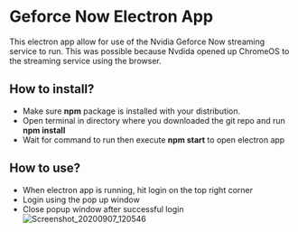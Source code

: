 # Geforce Now Electron App
This electron app allow for use of the Nvidia Geforce Now streaming service to run. This was possible because Nvdida opened up ChromeOS to the streaming service using the browser.

## How to install?
* Make sure **npm** package is installed with your distribution. 
* Open terminal in directory where you downloaded the git repo and run **npm install**
* Wait for command to run then execute **npm start** to open electron app

## How to use?
* When electron app is running, hit login on the top right corner
* Login using the pop up window
* Close popup window after successful login
![Screenshot_20200907_120546](https://user-images.githubusercontent.com/59487209/92408361-dbea1080-f102-11ea-8b74-e39d1d53c010.png)
